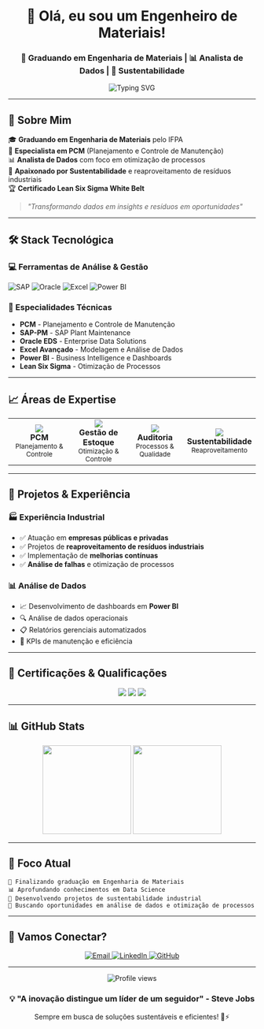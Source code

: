 
<div align="center">
  <h1>👋 Olá, eu sou um Engenheiro de Materiais!</h1>
  <h3>🔬 Graduando em Engenharia de Materiais | 📊 Analista de Dados | 🌱 Sustentabilidade</h3>
</div>

<div align="center">
  <img src="https://readme-typing-svg.herokuapp.com?font=Fira+Code&pause=1000&color=2E8B57&center=true&vCenter=true&width=435&lines=Engenheiro+de+Materiais;Especialista+em+PCM;Analista+de+Dados;Lean+Six+Sigma+White+Belt;Sustentabilidade+%26+Efici%C3%AAncia" alt="Typing SVG" />
</div>

---

## 🚀 Sobre Mim

🎓 **Graduando em Engenharia de Materiais** pelo IFPA  
💼 **Especialista em PCM** (Planejamento e Controle de Manutenção)  
📊 **Analista de Dados** com foco em otimização de processos  
🌱 **Apaixonado por Sustentabilidade** e reaproveitamento de resíduos industriais  
🏆 **Certificado Lean Six Sigma White Belt**  

> *"Transformando dados em insights e resíduos em oportunidades"*

---

## 🛠️ Stack Tecnológica

### 💻 Ferramentas de Análise & Gestão
![SAP](https://img.shields.io/badge/SAP-0FAAFF?style=for-the-badge&logo=sap&logoColor=white)
![Oracle](https://img.shields.io/badge/Oracle-F80000?style=for-the-badge&logo=oracle&logoColor=white)
![Excel](https://img.shields.io/badge/Microsoft_Excel-217346?style=for-the-badge&logo=microsoft-excel&logoColor=white)
![Power BI](https://img.shields.io/badge/power_bi-F2C811?style=for-the-badge&logo=powerbi&logoColor=black)

### 🔧 Especialidades Técnicas
- **PCM** - Planejamento e Controle de Manutenção
- **SAP-PM** - SAP Plant Maintenance
- **Oracle EDS** - Enterprise Data Solutions
- **Excel Avançado** - Modelagem e Análise de Dados
- **Power BI** - Business Intelligence e Dashboards
- **Lean Six Sigma** - Otimização de Processos

---

## 📈 Áreas de Expertise

<div align="center">
  <table>
    <tr>
      <td align="center">
        <img src="https://img.icons8.com/dusk/64/000000/maintenance.png"/>
        <br><strong>PCM</strong>
        <br><sub>Planejamento & Controle</sub>
      </td>
      <td align="center">
        <img src="https://img.icons8.com/dusk/64/000000/warehouse.png"/>
        <br><strong>Gestão de Estoque</strong>
        <br><sub>Otimização & Controle</sub>
      </td>
      <td align="center">
        <img src="https://img.icons8.com/dusk/64/000000/audit.png"/>
        <br><strong>Auditoria</strong>
        <br><sub>Processos & Qualidade</sub>
      </td>
      <td align="center">
        <img src="https://img.icons8.com/dusk/64/000000/recycle.png"/>
        <br><strong>Sustentabilidade</strong>
        <br><sub>Reaproveitamento</sub>
      </td>
    </tr>
  </table>
</div>

---

## 🎯 Projetos & Experiência

### 🏭 **Experiência Industrial**
- ✅ Atuação em **empresas públicas e privadas**
- ✅ Projetos de **reaproveitamento de resíduos industriais**
- ✅ Implementação de **melhorias contínuas**
- ✅ **Análise de falhas** e otimização de processos

### 📊 **Análise de Dados**
- 📈 Desenvolvimento de dashboards em **Power BI**
- 🔍 Análise de dados operacionais
- 📋 Relatórios gerenciais automatizados
- 🎯 KPIs de manutenção e eficiência

---

## 🌟 Certificações & Qualificações

<div align="center">
  <img src="https://img.shields.io/badge/Lean_Six_Sigma-White_Belt-green?style=for-the-badge&logo=sigma&logoColor=white"/>
  <img src="https://img.shields.io/badge/SAP-PM_Certified-blue?style=for-the-badge&logo=sap&logoColor=white"/>
  <img src="https://img.shields.io/badge/Power_BI-Advanced-yellow?style=for-the-badge&logo=powerbi&logoColor=black"/>
</div>

---

## 📊 GitHub Stats

<div align="center">
  <img height="180em" src="https://github-readme-stats.vercel.app/api?username=SEU_USERNAME&show_icons=true&theme=algolia&include_all_commits=true&count_private=true"/>
  <img height="180em" src="https://github-readme-stats.vercel.app/api/top-langs/?username=SEU_USERNAME&layout=compact&langs_count=7&theme=algolia"/>
</div>

---

## 🎯 Foco Atual

```
🔬 Finalizando graduação em Engenharia de Materiais
📊 Aprofundando conhecimentos em Data Science
🌱 Desenvolvendo projetos de sustentabilidade industrial
🚀 Buscando oportunidades em análise de dados e otimização de processos
```

---

## 🤝 Vamos Conectar?

<div align="center">
  <a href="mailto:seu.email@exemplo.com">
    <img src="https://img.shields.io/badge/-Email-D14836?style=for-the-badge&logo=gmail&logoColor=white" alt="Email"/>
  </a>
  <a href="https://linkedin.com/in/seu-perfil">
    <img src="https://img.shields.io/badge/-LinkedIn-0077B5?style=for-the-badge&logo=linkedin&logoColor=white" alt="LinkedIn"/>
  </a>
  <a href="https://github.com/SEU_USERNAME">
    <img src="https://img.shields.io/badge/-GitHub-181717?style=for-the-badge&logo=github&logoColor=white" alt="GitHub"/>
  </a>
</div>

---

<div align="center">
  <img src="https://komarev.com/ghpvc/?username=SEU_USERNAME&color=green&style=flat-square&label=Profile+Views" alt="Profile views"/>
</div>

<div align="center">
  <h3>💡 "A inovação distingue um líder de um seguidor" - Steve Jobs</h3>
  <p>Sempre em busca de soluções sustentáveis e eficientes! 🌱⚡</p>
</div>
